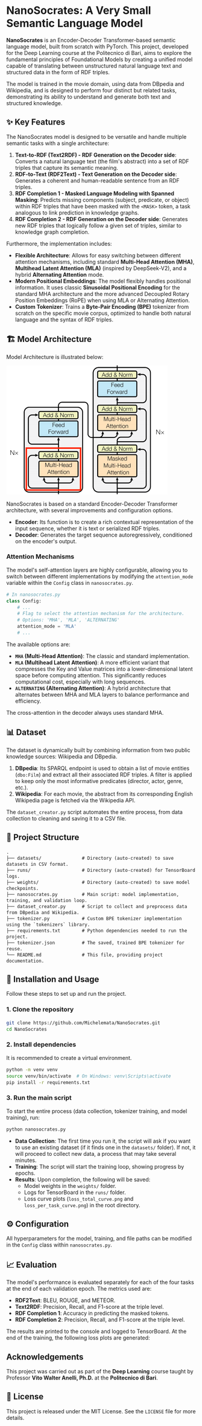 # NanoSocrates: A Very Small Semantic Language Model

**NanoSocrates** is an Encoder-Decoder Transformer-based semantic language model, built from scratch with PyTorch. This project, developed for the Deep Learning course at the Politecnico di Bari, aims to explore the fundamental principles of Foundational Models by creating a unified model capable of translating between unstructured natural language text and structured data in the form of RDF triples.

The model is trained in the movie domain, using data from DBpedia and Wikipedia, and is designed to perform four distinct but related tasks, demonstrating its ability to understand and generate both text and structured knowledge.

## ✨ Key Features

The NanoSocrates model is designed to be versatile and handle multiple semantic tasks with a single architecture:

1.  **Text-to-RDF (Text2RDF) - RDF Generation on the Decoder side**: Converts a natural language text (the film's abstract) into a set of RDF triples that capture its semantic meaning.
2.  **RDF-to-Text (RDF2Text) - Text Generation on the Decoder side**: Generates a coherent and human-readable sentence from an RDF triples.
3.  **RDF Completion 1 - Masked Language Modeling with Spanned Masking**: Predicts missing components (subject, predicate, or object) within RDF triples that have been masked with the `<MASK>` token, a task analogous to link prediction in knowledge graphs.
4.  **RDF Completion 2 - RDF Generation on the Decoder side**: Generates new RDF triples that logically follow a given set of triples, similar to knowledge graph completion.

Furthermore, the implementation includes:

  - **Flexible Architecture**: Allows for easy switching between different attention mechanisms, including standard **Multi-Head Attention (MHA)**, **Multihead Latent Attention (MLA)** (inspired by DeepSeek-V2), and a hybrid **Alternating Attention** mode.
  - **Modern Positional Embeddings**: The model flexibly handles positional information. It uses classic **Sinusoidal Positional Encoding** for the standard MHA architecture and the more advanced Decoupled Rotary Position Embeddings (RoPE) when using MLA or Alternating Attention.
  - **Custom Tokenizer**: Trains a **Byte-Pair Encoding (BPE)** tokenizer from scratch on the specific movie corpus, optimized to handle both natural language and the syntax of RDF triples.

## 🏗️ Model Architecture

Model Architecture is illustrated below:

![Model Architecture](./imgs/Transformer.png)

NanoSocrates is based on a standard Encoder-Decoder Transformer architecture, with several improvements and configuration options.

  - **Encoder**: Its function is to create a rich contextual representation of the input sequence, whether it is text or serialized RDF triples.
  - **Decoder**: Generates the target sequence autoregressively, conditioned on the encoder's output.

### Attention Mechanisms

The model's self-attention layers are highly configurable, allowing you to switch between different implementations by modifying the `attention_mode` variable within the `Config` class in `nanosocrates.py`.

```python
# In nanosocrates.py
class Config:
    # ...
    # Flag to select the attention mechanism for the architecture.
    # Options: 'MHA', 'MLA', 'ALTERNATING'
    attention_mode = 'MLA'
    # ...
```

The available options are:

  - **`MHA` (Multi-Head Attention)**: The classic and standard implementation.
  - **`MLA` (Multihead Latent Attention)**: A more efficient variant that compresses the Key and Value matrices into a lower-dimensional latent space before computing attention. This significantly reduces computational cost, especially with long sequences.
  - **`ALTERNATING` (Alternating Attention)**: A hybrid architecture that alternates between MHA and MLA layers to balance performance and efficiency.

The cross-attention in the decoder always uses standard MHA.

## 📊 Dataset

The dataset is dynamically built by combining information from two public knowledge sources: Wikipedia and DBpedia.

1.  **DBpedia**: Its SPARQL endpoint is used to obtain a list of movie entities (`dbo:Film`) and extract all their associated RDF triples. A filter is applied to keep only the most informative predicates (director, actor, genre, etc.).
2.  **Wikipedia**: For each movie, the abstract from its corresponding English Wikipedia page is fetched via the Wikipedia API.

The `dataset_creator.py` script automates the entire process, from data collection to cleaning and saving it to a CSV file.

## 📂 Project Structure

```
.
├── datasets/               # Directory (auto-created) to save datasets in CSV format.
├── runs/                   # Directory (auto-created) for TensorBoard logs.
├── weights/                # Directory (auto-created) to save model checkpoints.
├── nanosocrates.py         # Main script: model implementation, training, and validation loop.
├── dataset_creator.py      # Script to collect and preprocess data from DBpedia and Wikipedia.
├── tokenizer.py            # Custom BPE tokenizer implementation using the `tokenizers` library.
├── requirements.txt        # Python dependencies needed to run the project.
├── tokenizer.json          # The saved, trained BPE tokenizer for reuse.
└── README.md               # This file, providing project documentation.
```

## 🚀 Installation and Usage

Follow these steps to set up and run the project.

### 1\. Clone the repository

```bash
git clone https://github.com/Michelemata/NanoSocrates.git
cd NanoSocrates
```

### 2\. Install dependencies

It is recommended to create a virtual environment.

```bash
python -m venv venv
source venv/bin/activate  # On Windows: venv\Scripts\activate
pip install -r requirements.txt
```

### 3\. Run the main script

To start the entire process (data collection, tokenizer training, and model training), run:

```bash
python nanosocrates.py
```

  - **Data Collection**: The first time you run it, the script will ask if you want to use an existing dataset (if it finds one in the `datasets/` folder). If not, it will proceed to collect new data, a process that may take several minutes.
  - **Training**: The script will start the training loop, showing progress by epochs.
  - **Results**: Upon completion, the following will be saved:
      - Model weights in the `weights/` folder.
      - Logs for TensorBoard in the `runs/` folder.
      - Loss curve plots (`loss_total_curve.png` and `loss_per_task_curve.png`) in the root directory.

## ⚙️ Configuration

All hyperparameters for the model, training, and file paths can be modified in the `Config` class within `nanosocrates.py`.

## 📈 Evaluation

The model's performance is evaluated separately for each of the four tasks at the end of each validation epoch. The metrics used are:

  - **RDF2Text**: BLEU, ROUGE, and METEOR.
  - **Text2RDF**: Precision, Recall, and F1-score at the triple level.
  - **RDF Completion 1**: Accuracy in predicting the masked tokens.
  - **RDF Completion 2**: Precision, Recall, and F1-score at the triple level.

The results are printed to the console and logged to TensorBoard. At the end of the training, the following loss plots are generated:

## Acknowledgements

This project was carried out as part of the **Deep Learning** course taught by Professor **Vito Walter Anelli, Ph.D.** at the **Politecnico di Bari**.

## 📜 License

This project is released under the MIT License. See the `LICENSE` file for more details.
